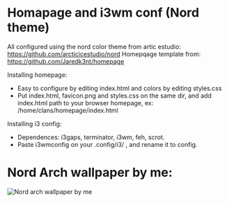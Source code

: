# Homapage and i3wm conf (Nord theme)

All configured using the nord color theme from artic estudio: https://github.com/arcticicestudio/nord
Homepqage template from: https://github.com/Jaredk3nt/homepage

 Installing homepage:

* Easy to configure by editing index.html and colors by editing styles.css
* Put index.html, favicon.png and styles.css on the same dir, and add index.html path to your browser homepage, ex: /home/clans/homepage/index.html

 Installing i3 config:
 
* Dependences: i3gaps, terminator, i3wm, feh, scrot.
* Paste i3wmconfig on your .config/i3/ , and rename it to config.

# Nord Arch wallpaper by me:
![Nord arch wallpaper by me](https://raw.githubusercontent.com/clans1/homapageandi3wmconf/master/i-run-arch-btw-wallpaper.png)


